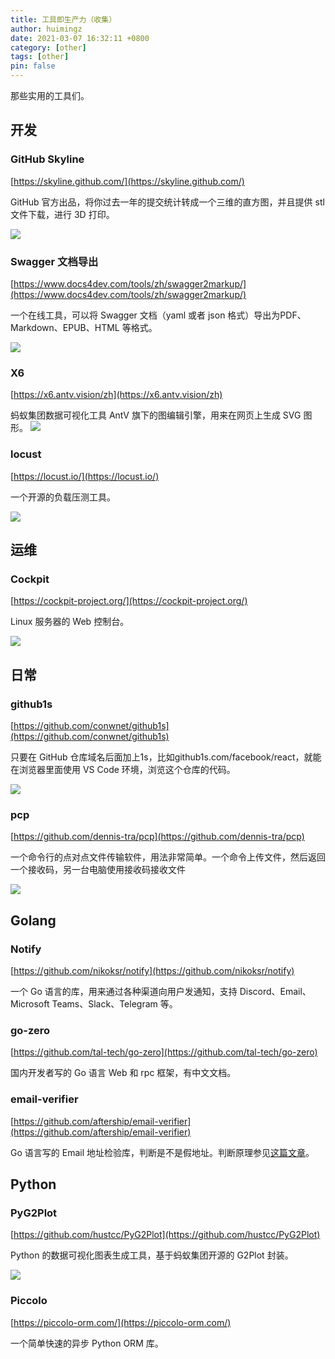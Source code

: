 ```yaml
---
title: 工具即生产力（收集）
author: huimingz
date: 2021-03-07 16:32:11 +0800
category: [other]
tags: [other]
pin: false
---
```


那些实用的工具们。

## 开发
### GitHub Skyline
[https://skyline.github.com/](https://skyline.github.com/)

GitHub 官方出品，将你过去一年的提交统计转成一个三维的直方图，并且提供 stl 文件下载，进行 3D 打印。

![](https://hmz-storage.oss-cn-shenzhen.aliyuncs.com/static/img/2021/03-07-1t52xH.jpg)

### Swagger 文档导出
[https://www.docs4dev.com/tools/zh/swagger2markup/](https://www.docs4dev.com/tools/zh/swagger2markup/)

一个在线工具，可以将 Swagger 文档（yaml 或者 json 格式）导出为PDF、Markdown、EPUB、HTML 等格式。

![](https://hmz-storage.oss-cn-shenzhen.aliyuncs.com/static/img/2021/03-07-QoTxWv.png)

### X6
[https://x6.antv.vision/zh](https://x6.antv.vision/zh)

蚂蚁集团数据可视化工具 AntV 旗下的图编辑引擎，用来在网页上生成 SVG 图形。
![](https://hmz-storage.oss-cn-shenzhen.aliyuncs.com/static/img/2021/03-07-LwTBv8.jpg)

### locust
[https://locust.io/](https://locust.io/)

一个开源的负载压测工具。

![](https://hmz-storage.oss-cn-shenzhen.aliyuncs.com/static/img/2021/03-07-vBiS8R.jpg)

## 运维

### Cockpit
[https://cockpit-project.org/](https://cockpit-project.org/)

Linux 服务器的 Web 控制台。

![](https://hmz-storage.oss-cn-shenzhen.aliyuncs.com/static/img/2021/03-07-WQVwD8.jpg)

## 日常
### github1s
[https://github.com/conwnet/github1s](https://github.com/conwnet/github1s)

只要在 GitHub 仓库域名后面加上1s，比如github1s.com/facebook/react，就能在浏览器里面使用 VS Code 环境，浏览这个仓库的代码。

![](https://hmz-storage.oss-cn-shenzhen.aliyuncs.com/static/img/2021/03-07-6457Z3.jpg)

### pcp
[https://github.com/dennis-tra/pcp](https://github.com/dennis-tra/pcp)

一个命令行的点对点文件传输软件，用法非常简单。一个命令上传文件，然后返回一个接收码，另一台电脑使用接收码接收文件

![](https://hmz-storage.oss-cn-shenzhen.aliyuncs.com/static/img/2021/03-07-demo-2021-02-13.gif)

## Golang
### Notify
[https://github.com/nikoksr/notify](https://github.com/nikoksr/notify)

一个 Go 语言的库，用来通过各种渠道向用户发通知，支持 Discord、Email、Microsoft Teams、Slack、Telegram 等。

### go-zero
[https://github.com/tal-tech/go-zero](https://github.com/tal-tech/go-zero)

国内开发者写的 Go 语言 Web 和 rpc 框架，有中文文档。

### email-verifier
[https://github.com/aftership/email-verifier](https://github.com/aftership/email-verifier)

Go 语言写的 Email 地址检验库，判断是不是假地址。判断原理参见[这篇文章](https://segmentfault.com/a/1190000038571446)。

## Python
### PyG2Plot
[https://github.com/hustcc/PyG2Plot](https://github.com/hustcc/PyG2Plot)

Python 的数据可视化图表生成工具，基于蚂蚁集团开源的 G2Plot 封装。

![](https://hmz-storage.oss-cn-shenzhen.aliyuncs.com/static/img/2021/03-07-o9Jd69.jpg)

### Piccolo
[https://piccolo-orm.com/](https://piccolo-orm.com/)

一个简单快速的异步 Python ORM 库。
